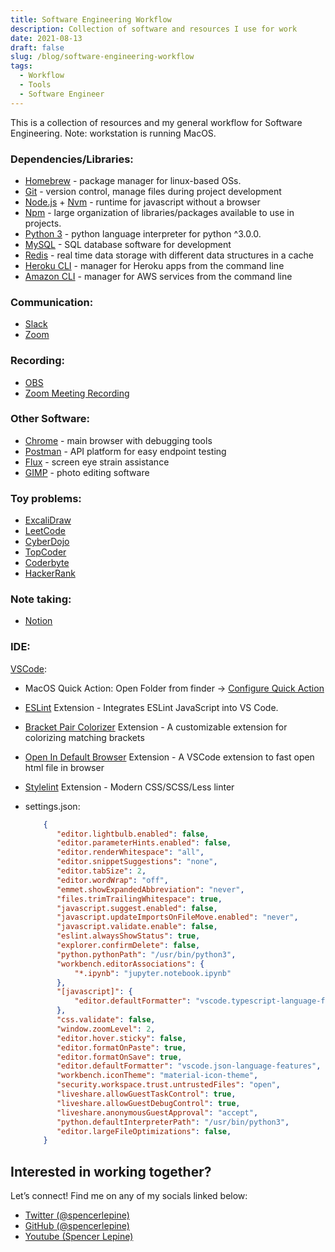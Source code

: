 ```yaml
---
title: Software Engineering Workflow
description: Collection of software and resources I use for work
date: 2021-08-13
draft: false
slug: /blog/software-engineering-workflow
tags:
  - Workflow
  - Tools
  - Software Engineer
---
```


<!-- MARKDOWN CONTENT -->

This is a collection of resources and my general workflow for Software Engineering. Note: workstation is running MacOS.

### **Dependencies/Libraries:**

* [Homebrew](https://brew.sh/) - package manager for linux-based OSs.
* [Git](https://git-scm.com/downloads) - version control, manage files during project development
* [Node.js](https://nodejs.org/en/download/) + [Nvm](https://github.com/nvm-sh/nvm) - runtime for javascript without a browser
* [Npm](https://docs.npmjs.com/downloading-and-installing-node-js-and-npm) - large organization of libraries/packages available to use in projects.
* [Python 3](https://www.python.org/downloads/) - python language interpreter for python ^3.0.0.
* [MySQL](https://www.mysql.com/products/workbench/) - SQL database software for development
* [Redis](https://redis.io/) - real time data storage with different  data structures in a cache
* [Heroku CLI](https://devcenter.heroku.com/articles/heroku-cli) - manager for Heroku apps from the command line
* [Amazon CLI](https://aws.amazon.com/cli/) - manager for AWS services from the command line


### **Communication:**

* [Slack](https://slack.com/)
* [Zoom](https://zoom.us/)


### **Recording:**

* [OBS](https://obsproject.com/)
* [Zoom Meeting Recording](https://zoom.us/)


### **Other Software:**

* [Chrome](https://www.google.com/chrome/) - main browser with debugging tools
* [Postman](https://www.postman.com/) - API platform for easy endpoint testing
* [Flux](https://justgetflux.com/) - screen eye strain assistance
* [GIMP](https://www.gimp.org/) - photo editing software


### **Toy problems:**

* [ExcaliDraw](https://excalidraw.com/)
* [LeetCode](https://leetcode.com/)
* [CyberDojo](https://cyber-dojo.org/creator/home)
* [TopCoder](https://www.topcoder.com/)
* [Coderbyte](https://coderbyte.com/)
* [HackerRank](https://www.hackerrank.com/)


### **Note taking:**

* [Notion](https://www.notion.so/)


### **IDE:**

[VSCode](https://code.visualstudio.com/download):
* MacOS Quick Action: Open Folder from finder -> [Configure Quick Action](https://stackoverflow.com/questions/64040393/open-a-folder-in-vscode-through-finder-in-macos)
* [ESLint](https://marketplace.visualstudio.com/items?itemName=dbaeumer.vscode-eslint) Extension - Integrates ESLint JavaScript into VS Code.
* [Bracket Pair Colorizer](https://marketplace.visualstudio.com/items?itemName=CoenraadS.bracket-pair-colorizer) Extension - A customizable extension for colorizing matching brackets
* [Open In Default Browser](https://marketplace.visualstudio.com/items?itemName=peakchen90.open-html-in-browser) Extension -  A VSCode extension to fast open html file in browser
*  [Stylelint](https://marketplace.visualstudio.com/items?itemName=stylelint.vscode-stylelint) Extension - Modern CSS/SCSS/Less linter
* settings.json:

    ```json
        {
           "editor.lightbulb.enabled": false,
           "editor.parameterHints.enabled": false,
           "editor.renderWhitespace": "all",
           "editor.snippetSuggestions": "none",
           "editor.tabSize": 2,
           "editor.wordWrap": "off",
           "emmet.showExpandedAbbreviation": "never",
           "files.trimTrailingWhitespace": true,
           "javascript.suggest.enabled": false,
           "javascript.updateImportsOnFileMove.enabled": "never",
           "javascript.validate.enable": false,
           "eslint.alwaysShowStatus": true,
           "explorer.confirmDelete": false,
           "python.pythonPath": "/usr/bin/python3",
           "workbench.editorAssociations": {
               "*.ipynb": "jupyter.notebook.ipynb"
           },
           "[javascript]": {
               "editor.defaultFormatter": "vscode.typescript-language-features"
           },
           "css.validate": false,
           "window.zoomLevel": 2,
           "editor.hover.sticky": false,
           "editor.formatOnPaste": true,
           "editor.formatOnSave": true,
           "editor.defaultFormatter": "vscode.json-language-features",
           "workbench.iconTheme": "material-icon-theme",
           "security.workspace.trust.untrustedFiles": "open",
           "liveshare.allowGuestTaskControl": true,
           "liveshare.allowGuestDebugControl": true,
           "liveshare.anonymousGuestApproval": "accept",
           "python.defaultInterpreterPath": "/usr/bin/python3",
           "editor.largeFileOptimizations": false,
        }
    ```

## **Interested in working together?**

Let’s connect! Find me on any of my socials linked below:

* [Twitter (@spencerlepine)](https://twitter.com/SpencerLepine)
* [GitHub (@spencerlepine)](https://github.com/spencerlepine)
* [Youtube (Spencer Lepine)](https://www.youtube.com/channel/UCBL6vAHJZqUlyJp-rcFU55Q)

